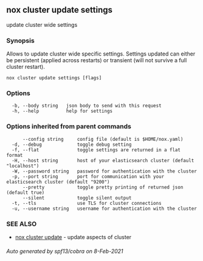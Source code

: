 ## nox cluster update settings

update cluster wide settings

### Synopsis

Allows to update cluster wide specific settings.
Settings updated can either be persistent (applied across restarts)
or transient (will not survive a full cluster restart).

```
nox cluster update settings [flags]
```

### Options

```
  -b, --body string   json body to send with this request
  -h, --help          help for settings
```

### Options inherited from parent commands

```
      --config string     config file (default is $HOME/nox.yaml)
  -d, --debug             toggle debug setting
  -f, --flat              toggle settings are returned in a flat format
  -H, --host string       host of your elasticsearch cluster (default "localhost")
  -W, --password string   password for authentication with the cluster
  -p, --port string       port for communication with your elasticsearch cluster (default "9200")
      --pretty            toggle pretty printing of returned json (default true)
      --silent            toggle silent output
  -t, --tls               use TLS for cluster connections
  -u, --username string   username for authentication with the cluster
```

### SEE ALSO

* [nox cluster update](nox_cluster_update.md)	 - update aspects of cluster

###### Auto generated by spf13/cobra on 8-Feb-2021
